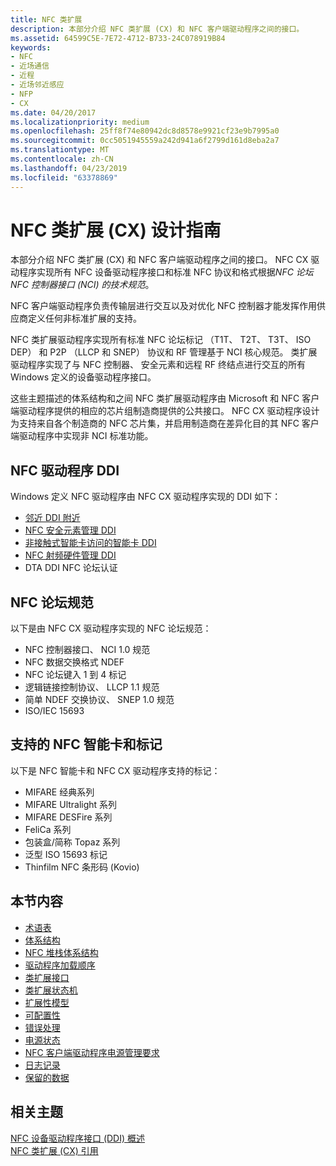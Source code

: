 ```yaml
---
title: NFC 类扩展
description: 本部分介绍 NFC 类扩展 (CX) 和 NFC 客户端驱动程序之间的接口。
ms.assetid: 64599C5E-7E72-4712-B733-24C078919B84
keywords:
- NFC
- 近场通信
- 近程
- 近场邻近感应
- NFP
- CX
ms.date: 04/20/2017
ms.localizationpriority: medium
ms.openlocfilehash: 25ff8f74e80942dc8d8578e9921cf23e9b7995a0
ms.sourcegitcommit: 0cc5051945559a242d941a6f2799d161d8eba2a7
ms.translationtype: MT
ms.contentlocale: zh-CN
ms.lasthandoff: 04/23/2019
ms.locfileid: "63378869"
---
```

# <a name="nfc-class-extension-cx-design-guide"></a>NFC 类扩展 (CX) 设计指南


本部分介绍 NFC 类扩展 (CX) 和 NFC 客户端驱动程序之间的接口。 NFC CX 驱动程序实现所有 NFC 设备驱动程序接口和标准 NFC 协议和格式根据*NFC 论坛 NFC 控制器接口 (NCI) 的技术规范*。

NFC 客户端驱动程序负责传输层进行交互以及对优化 NFC 控制器才能发挥作用供应商定义任何非标准扩展的支持。

NFC 类扩展驱动程序实现所有标准 NFC 论坛标记 （T1T、 T2T、 T3T、 ISO DEP） 和 P2P （LLCP 和 SNEP） 协议和 RF 管理基于 NCI 核心规范。 类扩展驱动程序实现了与 NFC 控制器、 安全元素和远程 RF 终结点进行交互的所有 Windows 定义的设备驱动程序接口。

这些主题描述的体系结构和之间 NFC 类扩展驱动程序由 Microsoft 和 NFC 客户端驱动程序提供的相应的芯片组制造商提供的公共接口。 NFC CX 驱动程序设计为支持来自各个制造商的 NFC 芯片集，并启用制造商在差异化目的其 NFC 客户端驱动程序中实现非 NCI 标准功能。

## <a name="nfc-driver-ddi"></a>NFC 驱动程序 DDI
Windows 定义 NFC 驱动程序由 NFC CX 驱动程序实现的 DDI 如下：

-   [邻近 DDI 附近](https://msdn.microsoft.com/library/windows/hardware/jj866056)
-   [NFC 安全元素管理 DDI](https://msdn.microsoft.com/library/windows/hardware/dn905485)
-   [非接触式智能卡访问的智能卡 DDI](https://msdn.microsoft.com/library/windows/hardware/dn905601)
-   [NFC 射频硬件管理 DDI](https://msdn.microsoft.com/library/windows/hardware/dn905577)
-   DTA DDI NFC 论坛认证

## <a name="nfc-forum-specifications"></a>NFC 论坛规范
以下是由 NFC CX 驱动程序实现的 NFC 论坛规范：  

-   NFC 控制器接口、 NCI 1.0 规范
-   NFC 数据交换格式 NDEF
-   NFC 论坛键入 1 到 4 标记
-   逻辑链接控制协议、 LLCP 1.1 规范
-   简单 NDEF 交换协议、 SNEP 1.0 规范
-   ISO/IEC 15693

## <a name="supported-nfc-smart-cards-and-tags"></a>支持的 NFC 智能卡和标记
以下是 NFC 智能卡和 NFC CX 驱动程序支持的标记：  

-   MIFARE 经典系列
-   MIFARE Ultralight 系列
-   MIFARE DESFire 系列
-   FeliCa 系列
-   包装盒/简称 Topaz 系列
-   泛型 ISO 15693 标记
-   Thinfilm NFC 条形码 (Kovio)



## <a name="in-this-section"></a>本节内容


-   [术语表](glossary.md)
-   [体系结构](architecture.md)
-   [NFC 堆栈体系结构](nfc-stack-architecture.md)
-   [驱动程序加载顺序](driver-load-order.md)
-   [类扩展接口](nfc-class-extension-interface.md)
-   [类扩展状态机](nfc-class-extension-state-machine.md)
-   [扩展性模型](extensibility-model.md)
-   [可配置性](configurability.md)
-   [错误处理](error-handling.md)
-   [电源状态](power-states.md)
-   [NFC 客户端驱动程序电源管理要求](nfc-client-driver-power-management-requirements.md)
-   [日志记录](logging.md)
-   [保留的数据](persisted-data.md)

 

 
## <a name="related-topics"></a>相关主题
[NFC 设备驱动程序接口 (DDI) 概述](https://docs.microsoft.com/windows-hardware/drivers/ddi/content/_nfpdrivers/)  
[NFC 类扩展 (CX) 引用](https://docs.microsoft.com/windows-hardware/drivers/ddi/content/nfccx/)  

